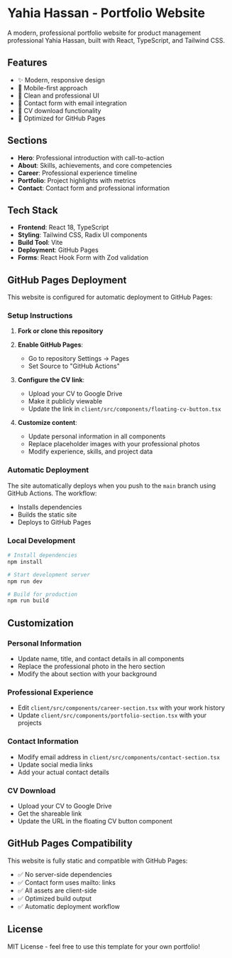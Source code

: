 # Yahia Hassan - Portfolio Website

A modern, professional portfolio website for product management professional Yahia Hassan, built with React, TypeScript, and Tailwind CSS.

## Features

- ✨ Modern, responsive design
- 📱 Mobile-first approach
- 🎨 Clean and professional UI
- 📧 Contact form with email integration
- 📄 CV download functionality
- 🚀 Optimized for GitHub Pages

## Sections

- **Hero**: Professional introduction with call-to-action
- **About**: Skills, achievements, and core competencies
- **Career**: Professional experience timeline
- **Portfolio**: Project highlights with metrics
- **Contact**: Contact form and professional information

## Tech Stack

- **Frontend**: React 18, TypeScript
- **Styling**: Tailwind CSS, Radix UI components
- **Build Tool**: Vite
- **Deployment**: GitHub Pages
- **Forms**: React Hook Form with Zod validation

## GitHub Pages Deployment

This website is configured for automatic deployment to GitHub Pages:

### Setup Instructions

1. **Fork or clone this repository**
2. **Enable GitHub Pages**:
   - Go to repository Settings → Pages
   - Set Source to "GitHub Actions"
   
3. **Configure the CV link**:
   - Upload your CV to Google Drive
   - Make it publicly viewable
   - Update the link in `client/src/components/floating-cv-button.tsx`

4. **Customize content**:
   - Update personal information in all components
   - Replace placeholder images with your professional photos
   - Modify experience, skills, and project data

### Automatic Deployment

The site automatically deploys when you push to the `main` branch using GitHub Actions. The workflow:

- Installs dependencies
- Builds the static site
- Deploys to GitHub Pages

### Local Development

```bash
# Install dependencies
npm install

# Start development server
npm run dev

# Build for production
npm run build
```

## Customization

### Personal Information
- Update name, title, and contact details in all components
- Replace the professional photo in the hero section
- Modify the about section with your background

### Professional Experience
- Edit `client/src/components/career-section.tsx` with your work history
- Update `client/src/components/portfolio-section.tsx` with your projects

### Contact Information
- Modify email address in `client/src/components/contact-section.tsx`
- Update social media links
- Add your actual contact details

### CV Download
- Upload your CV to Google Drive
- Get the shareable link
- Update the URL in the floating CV button component

## GitHub Pages Compatibility

This website is fully static and compatible with GitHub Pages:

- ✅ No server-side dependencies
- ✅ Contact form uses mailto: links
- ✅ All assets are client-side
- ✅ Optimized build output
- ✅ Automatic deployment workflow

## License

MIT License - feel free to use this template for your own portfolio!